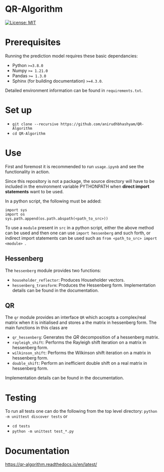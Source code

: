 # QR-Algorithm

[![License: MIT](https://img.shields.io/badge/License-MIT-yellow.svg)](https://opensource.org/licenses/MIT)

# Prerequisites
Running the prediction model requires these basic dependancies:

* Python `>=3.8.0`
* Numpy `>= 1.21.0`
* Pandas `>= 1.3.0`
* Sphinx (for building documentation) `>=4.3.0`.

Detailed environment information can be found in `requirements.txt`.

# Set up
* `git clone --recursive https://github.com/anirudhbhashyam/QR-Algorithm`
* `cd QR-Algorithm`

# Use
First and foremost it is recommended to run `usage.ipynb` and see the functionality in action.

Since this repository is not a package, the source directory will have to be included in the environment variable PYTHONPATH when **direct import statements** want to be used. 

In a python script, the following must be added:
```
import sys
import os
sys.path.append(os.path.abspath(<path_to_src>))
```

To use a `module` present in `src` in a python script, either the above method can be used and then one can use `import hessenberg` and such forth, or indirect import statements can be used such as `from <path_to_src> import <module> `.

## Hessenberg
The `hessenberg` module provides two functions:
* `householder_reflector`: Produces Householder vectors.
* `hessenberg_transform`: Produces the Hessenberg form.
Implementation details can be found in the documentation. 

## QR
The `qr` module provides an interface `QR` which accepts a complex/real matrix when it is initialised and stores a the matrix in hessenberg form. The main functions in this class are 
* `qr_hessenberg`: Generates the $QR$ decomposition of a hessenberg matrix. 
* `rayleigh_shift`: Performs the Rayleigh shift iteration on a matrix in hessenberg form.
* `wilkinson_shift`: Performs the Wilkinson shift iteration on a matrix in hessenberg form.
* `double_shift`: Perform an inefficient double shift on a real matrix in hessenberg form.

Implementation details can be found in the documentation. 

# Testing
To run all tests one can do the following from the top level directory:
`python -m unittest discover tests`
or
* `cd tests`
* `python -m unittest test_*.py`

# Documentation 
https://qr-algorithm.readthedocs.io/en/latest/